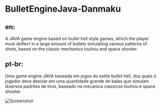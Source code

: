 # BulletEngineJava-Danmaku

en:
-----------
A JAVA game engine based on bullet hell style games, which the player must deflect in a large amount of bullets simulating various patterns of shots, based on the classic mechanics touhou and space shooter.

pt-br:
-----------
Uma game engine JAVA baseada em jogos do estilo bullet hell, dos quais o jogador deve desviar em uma quantidade grande de balas que simulam diversos padrões de tiros, baseado na mecanica classicos touhou e space shooter.

![Screenshot](https://vgy.me/lxOQdL.png)
